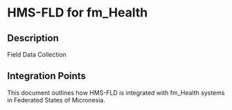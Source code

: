# HMS-FLD for fm_Health

## Description

Field Data Collection

## Integration Points

This document outlines how HMS-FLD is integrated with fm_Health systems in Federated States of Micronesia.
